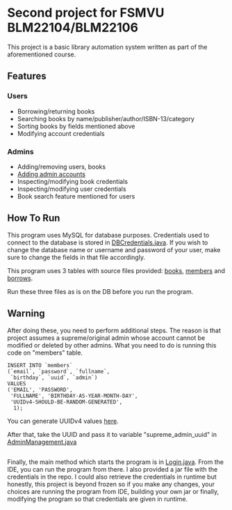 # Second project for FSMVU BLM22104/BLM22106

This project is a basic library automation system written as part of the aforementioned course.

## Features
### Users
- Borrowing/returning books
- Searching books by name/publisher/author/ISBN-13/category
- Sorting books by fields mentioned above
- Modifying account credentials
### Admins
- Adding/removing users, books
- [Adding admin accounts](#warning)
- Inspecting/modifying book credentials
- Inspecting/modifying user credentials
- Book search feature mentioned for users

## How To Run

This program uses MySQL for database purposes. Credentials used to connect to the database is stored in [DBCredentials.java](src/main/java/com/ertu/proje4/DBCredentials.java). If you wish to change the database name or username and password of your user, make sure to change the fields in that file accordingly.

This program uses 3 tables with source files provided: [books](tables/books.sql), [members](tables/members.sql) and [borrows](tables/borrows.sql).

Run these three files as is on the DB before you run the program.

## Warning

After doing these, you need to perform additional steps. The reason is that project assumes a supreme/original admin whose account cannot be modified or deleted by other admins. What you need to do is running this code on "members" table.

```
INSERT INTO `members`
(`email`, `password`, `fullname`,
 `birthday`, `uuid`, `admin`)
VALUES
('EMAIL', 'PASSWORD',
 'FULLNAME', 'BIRTHDAY-AS-YEAR-MONTH-DAY',
 'UUIDv4-SHOULD-BE-RANDOM-GENERATED',
  1);
```
You can generate UUIDv4 values [here](https://www.uuidgenerator.net/version4).

After that, take the UUID and pass it to variable "supreme_admin_uuid" in [AdminManagement.java](src/main/java/com/ertu/proje4/AdminManagement.java)
##

Finally, the main method which starts the program is in [Login.java](src/main/java/com/ertu/proje4/Login.java). From the IDE, you can run the program from there. I also provided a jar file with the credentials in the repo. I could also retrieve the credentials in runtime but honestly, this project is beyond frozen so if you make any changes, your choices are running the program from IDE, building your own jar or finally, modifying the program so that credentials are given in runtime.

